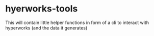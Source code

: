 # hyerworks-tools
This will contain little helper functions in form of a cli to interact with hyperworks (and the data it generates)
